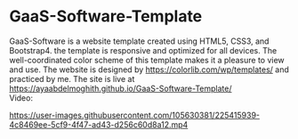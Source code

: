 # GaaS-Software-Template

GaaS-Software is a website template created using HTML5, CSS3, and Bootstrap4. 
the template is responsive and optimized for all devices.
The well-coordinated color scheme of this template makes it a pleasure to view and use.
The website is designed by https://colorlib.com/wp/templates/ and practiced by me.
The site is live at </br>
https://ayaabdelmoghith.github.io/GaaS-Software-Template/ </br>
Video:

https://user-images.githubusercontent.com/105630381/225415939-4c8469ee-5cf9-4f47-ad43-d256c60d8a12.mp4

